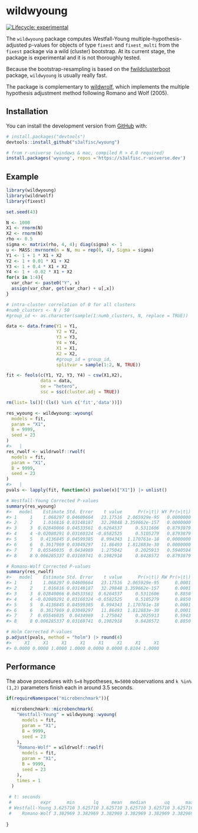 
<!-- README.md is generated from README.Rmd. Please edit that file -->

# wildwyoung

<!-- badges: start -->

[![Lifecycle:
experimental](https://img.shields.io/badge/lifecycle-experimental-orange.svg)](https://lifecycle.r-lib.org/articles/stages.html)
<!-- badges: end -->

The `wildwyoung` package computes Westfall-Young
multiple-hypothesis-adjusted p-values for objects of type `fixest` and
`fixest_multi` from the `fixest` package via a wild (cluster) bootstrap.
At its current stage, the package is experimental and it is not
thoroughly tested.

Because the bootstrap-resampling is based on the
[fwildclusterboot](https://github.com/s3alfisc/fwildclusterboot)
package, `wildwyoung` is usually really fast.

The package is complementary to
[wildwrolf](https://github.com/s3alfisc/wildrwolf), which implements the
multiple hypothesis adjustment method following Romano and Wolf (2005).

## Installation

You can install the development version from
[GitHub](https://github.com/) with:

``` r
# install.packages("devtools")
devtools::install_github("s3alfisc/wyoung")

# from r-universe (windows & mac, compiled R > 4.0 required)
install.packages('wyoung', repos ='https://s3alfisc.r-universe.dev')
```

## Example

<!-- As you can see in the example, there seems to be a bug in `wyoung()` for the pairs bootstrap. -->

``` r
library(wildwyoung)
library(wildrwolf)
library(fixest)

set.seed(43)

N <- 1000
X1 <- rnorm(N)
X2 <- rnorm(N)
rho <- 0.5
sigma <- matrix(rho, 4, 4); diag(sigma) <- 1
u <- MASS::mvrnorm(n = N, mu = rep(0, 4), Sigma = sigma)
Y1 <- 1 + 1 * X1 + X2 
Y2 <- 1 + 0.01 * X1 + X2
Y3 <- 1 + 0.4 * X1 + X2
Y4 <- 1 + -0.02 * X1 + X2
for(x in 1:4){
  var_char <- paste0("Y", x)
  assign(var_char, get(var_char) + u[,x])
}

# intra-cluster correlation of 0 for all clusters
#numb_clusters <- N / 50
#group_id <- as.character(sample(1:numb_clusters, N, replace = TRUE))

data <- data.frame(Y1 = Y1,
                   Y2 = Y2,
                   Y3 = Y3,
                   Y4 = Y4,
                   X1 = X1,
                   X2 = X2,
                   #group_id = group_id,
                   splitvar = sample(1:2, N, TRUE))

fit <- feols(c(Y1, Y2, Y3, Y4) ~ csw(X1,X2),
             data = data,
             se = "hetero",
             ssc = ssc(cluster.adj = TRUE))

rm(list= ls()[!(ls() %in% c('fit','data'))])

res_wyoung <- wildwyoung::wyoung(
  models = fit,
  param = "X1", 
  B = 9999,
  seed = 23
)
#>   |                                                                              |                                                                      |   0%  |                                                                              |=========                                                             |  12%  |                                                                              |==================                                                    |  25%  |                                                                              |==========================                                            |  38%  |                                                                              |===================================                                   |  50%  |                                                                              |============================================                          |  62%  |                                                                              |====================================================                  |  75%  |                                                                              |=============================================================         |  88%  |                                                                              |======================================================================| 100%
res_rwolf <- wildrwolf::rwolf(
  models = fit,
  param = "X1", 
  B = 9999, 
  seed = 23
)
#>   |                                                                              |                                                                      |   0%  |                                                                              |=========                                                             |  12%  |                                                                              |==================                                                    |  25%  |                                                                              |==========================                                            |  38%  |                                                                              |===================================                                   |  50%  |                                                                              |============================================                          |  62%  |                                                                              |====================================================                  |  75%  |                                                                              |=============================================================         |  88%  |                                                                              |======================================================================| 100%
pvals <- lapply(fit, function(x) pvalue(x)["X1"]) |> unlist()

# Westfall-Young Corrected P-values
summary(res_wyoung)
#>   model    Estimate Std. Error    t value      Pr(>|t|) WY Pr(>|t|)
#> 1     1    1.068297 0.04609664   23.17516  2.065929e-95   0.0000000
#> 2     2    1.016816 0.03148187   32.29848 3.359662e-157   0.0000000
#> 3     3  0.02840066 0.04533561  0.6264537     0.5311606   0.8793879
#> 4     4 -0.02080291 0.03160324 -0.6582525     0.5105279   0.8793879
#> 5     5   0.4136845 0.04599385   8.994343  1.170761e-18   0.0000000
#> 6     6   0.3617969 0.03049297   11.86493  1.812883e-30   0.0000000
#> 7     7  0.05546035  0.0434969   1.275042     0.2025913   0.5940594
#> 8     8 0.006285337 0.03169741  0.1982918     0.8428572   0.8793879

# Romano-Wolf Corrected P-values
summary(res_rwolf)
#>   model    Estimate Std. Error    t value      Pr(>|t|) RW Pr(>|t|)
#> 1     1    1.068297 0.04609664   23.17516  2.065929e-95      0.0001
#> 2     2    1.016816 0.03148187   32.29848 3.359662e-157      0.0001
#> 3     3  0.02840066 0.04533561  0.6264537     0.5311606      0.8850
#> 4     4 -0.02080291 0.03160324 -0.6582525     0.5105279      0.8850
#> 5     5   0.4136845 0.04599385   8.994343  1.170761e-18      0.0001
#> 6     6   0.3617969 0.03049297   11.86493  1.812883e-30      0.0001
#> 7     7  0.05546035  0.0434969   1.275042     0.2025913      0.5943
#> 8     8 0.006285337 0.03169741  0.1982918     0.8428572      0.8850

# Holm Corrected P-values
p.adjust(pvals, method = "holm") |> round(4)
#>     X1     X1     X1     X1     X1     X1     X1     X1 
#> 0.0000 0.0000 1.0000 1.0000 0.0000 0.0000 0.8104 1.0000
```

## Performance

The above procedures with `S=8` hypotheses, `N=5000` observations and
`k %in% (1,2)` parameters finish each in around 3.5 seconds.

``` r
if(requireNamespace("microbenchmark")){
  
  microbenchmark::microbenchmark(
    "Westfall-Young" = wildwyoung::wyoung(
      models = fit,
      param = "X1", 
      B = 9999,
      seed = 23
    ),
    "Romano-Wolf" = wildrwolf::rwolf(
      models = fit,
      param = "X1", 
      B = 9999, 
      seed = 23
    ), 
    times = 1
  )
 
 # t: seconds
 #           expr      min       lq     mean   median       uq      max neval
 # Westfall-Young 3.625710 3.625710 3.625710 3.625710 3.625710 3.625710     1
 #    Romano-Wolf 3.382969 3.382969 3.382969 3.382969 3.382969 3.382969     1
   
}
```
